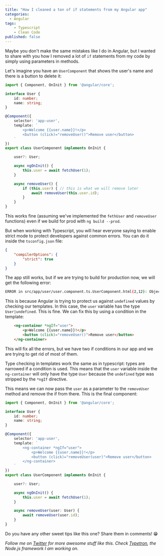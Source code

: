 ```yaml
---
title: "How I cleaned a ton of if statements from my Angular app"
categories:
  - Angular
tags:
    - Typescript
    - Clean Code
published: false
---
```

Maybe you don't make the same mistakes like I do in Angular, but I wanted to share with you how I removed a lot of `if` statements from my code by simply using parameters in methods.

Let's imagine you have an `UserComponent` that shows the user's name and there is a button to delete it:
```ts
import { Component, OnInit } from '@angular/core';

interface User {
    id: number;
    name: string;
}

@Component({
    selector: 'app-user',
    template: `
        <p>Welcome {{user.name}}!</p>
        <button (click)="removeUser()">Remove user</button>
    `
})
export class UserComponent implements OnInit {

    user?: User;

    async ngOnInit() {
        this.user = await fetchUser(1);
    }

    async removeUser() {
        if (this.user) { // this is what we will remove later
            await removeUser(this.user.id);
        }
    }
}
```

This works fine (assuming we've implemented the `fethUser` and `removeUser` functions) even if we build for prod with `ng build --prod`. 

But when working with Typescript, you will hear everyone saying to enable strict mode to protect developers against common errors. You can do it inside the `tsconfig.json` file:
```json
{
    "compilerOptions": {
        "strict": true
    }
}
```

The app still works, but if we are trying to build for production now, we will get the following error:

```sh
ERROR in src/app/user/user.component.ts.UserComponent.html(2,12): Object is possibly 'undefined'.
```

This is because Angular is trying to protect us against `undefined` values by checking our templates. In this case, the `user` variable has the type `User|undefined`. This is fine. We can fix this by using a condition in the template:
```html
    <ng-container *ngIf="user">
        <p>Welcome {{user.name}}!</p>
        <button (click)="removeUser()">Remove user</button>
    </ng-container>
```

This will fix all the errors, but we have two if conditions in our app and we are trying to get rid of most of them.

Type checking in templates work the same as in typescript: types are narrowed if a condition is used. This means that the `user` variable inside the `ng-container` will only have the type `User` because the `undefined` type was stripped by the `*ngIf` directive.

This means we can now pass the `user` as a parameter to the `removeUser` method and remove the if from there. This is the final component:

```ts
import { Component, OnInit } from '@angular/core';

interface User {
    id: number;
    name: string;
}

@Component({
    selector: 'app-user',
    template: `
        <ng-container *ngIf="user">
            <p>Welcome {{user.name}}!</p>
            <button (click)="removeUser(user)">Remove user</button>
        </ng-container>
    `
})
export class UserComponent implements OnInit {

    user?: User;

    async ngOnInit() {
        this.user = await fetchUser(1);
    }

    async removeUser(user: User) {
        await removeUser(user.id);
    }
}
```

Do you have any other sweet tips like this one? Share them in comments! 😁

_Follow me on [Twitter](https://twitter.com/IonelCLupu) for more awesome stuff like this._
_Check [Typetron](http://typetron.org/), the Node.js framework I am working on._
